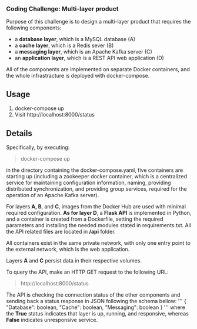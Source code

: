 ### Coding Challenge: Multi-layer product

Purpose of this challenge is to design a multi-layer product that requires the following components:

- a **database layer**, which is a MySQL database (A)
- a **cache layer**, which is a Redis sever (B)
- a **messaging layer**, which is an Apache Kafka server (C)
- an **application layer**, which is a REST API web application (D)

All of the components are implemented on separate Docker containers, and the whole infrastracture is deployed with docker-compose.

## Usage

1. docker-compose up
2. Visit http://localhost:8000/status


## Details

Specifically, by executing:

> docker-compose up

in the directory containing the docker-compose.yaml, five containers are starting up (including a zookeeper docker container, which is a
centralized service for maintaining configuration information, naming, providing distributed synchronization, and providing group services,
required for the operation of an Apache Kafka server).

For layers **A, B**, and **C**, images from the Docker Hub are used with minimal required configuration. **As for layer D**, a **Flask API** is implemented
in Python, and a container is created from a Dockerfile, setting the required parameters and installing the needed modules stated in requirements.txt.
All the API related files are located in **/api** folder.

All containers exist in the same private network, with only one entry point to the external network, which is the web application.

Layers **A** and **C** persist data in their respective volumes.

To query the API, make an HTTP GET request to the following URL:

> http://localhost:8000/status

The API is checking the connection status of the other components and sending back a status response in JSON following the schema bellow:
'''
{
  "Database": boolean,
  "Cache": boolean,
  "Messaging": boolean
}
'''
where the **True** status indicates that layer is up, running, and responsive, whereas **False** indicates unresponsive service.
